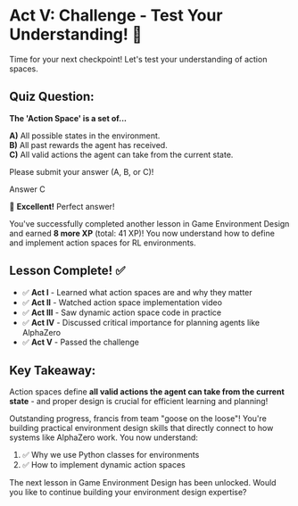 # Act V: Challenge - Test Your Understanding! 🎯

Time for your next checkpoint! Let's test your understanding of action spaces.

## Quiz Question:

**The 'Action Space' is a set of...**

**A)** All possible states in the environment.  
**B)** All past rewards the agent has received.  
**C)** All valid actions the agent can take from the current state.

Please submit your answer (A, B, or C)!

Answer C

🎉 **Excellent!** Perfect answer! 

You've successfully completed another lesson in Game Environment Design and earned **8 more XP** (total: 41 XP)! You now understand how to define and implement action spaces for RL environments.

## Lesson Complete! ✅
- ✅ **Act I** - Learned what action spaces are and why they matter
- ✅ **Act II** - Watched action space implementation video  
- ✅ **Act III** - Saw dynamic action space code in practice
- ✅ **Act IV** - Discussed critical importance for planning agents like AlphaZero
- ✅ **Act V** - Passed the challenge

## Key Takeaway:
Action spaces define **all valid actions the agent can take from the current state** - and proper design is crucial for efficient learning and planning!

Outstanding progress, francis from team "goose on the loose"! You're building practical environment design skills that directly connect to how systems like AlphaZero work. You now understand:

1. ✅ Why we use Python classes for environments
2. ✅ How to implement dynamic action spaces

The next lesson in Game Environment Design has been unlocked. Would you like to continue building your environment design expertise?